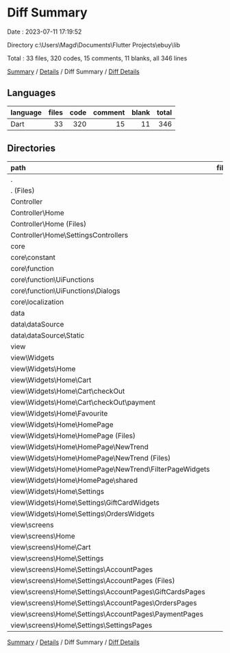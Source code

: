 # Diff Summary

Date : 2023-07-11 17:19:52

Directory c:\\Users\\Magd\\Documents\\Flutter Projects\\ebuy\\lib

Total : 33 files,  320 codes, 15 comments, 11 blanks, all 346 lines

[Summary](results.md) / [Details](details.md) / Diff Summary / [Diff Details](diff-details.md)

## Languages
| language | files | code | comment | blank | total |
| :--- | ---: | ---: | ---: | ---: | ---: |
| Dart | 33 | 320 | 15 | 11 | 346 |

## Directories
| path | files | code | comment | blank | total |
| :--- | ---: | ---: | ---: | ---: | ---: |
| . | 33 | 320 | 15 | 11 | 346 |
| . (Files) | 1 | -5 | 0 | 0 | -5 |
| Controller | 9 | 40 | 0 | 1 | 41 |
| Controller\\Home | 9 | 40 | 0 | 1 | 41 |
| Controller\\Home (Files) | 4 | 11 | 0 | 1 | 12 |
| Controller\\Home\\SettingsControllers | 5 | 29 | 0 | 0 | 29 |
| core | 4 | 291 | 15 | 20 | 326 |
| core\\constant | 1 | 272 | 15 | 16 | 303 |
| core\\function | 2 | 9 | 0 | 2 | 11 |
| core\\function\\UiFunctions | 2 | 9 | 0 | 2 | 11 |
| core\\function\\UiFunctions\\Dialogs | 2 | 9 | 0 | 2 | 11 |
| core\\localization | 1 | 10 | 0 | 2 | 12 |
| data | 1 | -5 | 0 | 0 | -5 |
| data\\dataSource | 1 | -5 | 0 | 0 | -5 |
| data\\dataSource\\Static | 1 | -5 | 0 | 0 | -5 |
| view | 18 | -1 | 0 | -10 | -11 |
| view\\Widgets | 12 | 36 | 0 | -5 | 31 |
| view\\Widgets\\Home | 12 | 36 | 0 | -5 | 31 |
| view\\Widgets\\Home\\Cart | 1 | 1 | 0 | 0 | 1 |
| view\\Widgets\\Home\\Cart\\checkOut | 1 | 1 | 0 | 0 | 1 |
| view\\Widgets\\Home\\Cart\\checkOut\\payment | 1 | 1 | 0 | 0 | 1 |
| view\\Widgets\\Home\\Favourite | 1 | 1 | 0 | 0 | 1 |
| view\\Widgets\\Home\\HomePage | 6 | -6 | 0 | -8 | -14 |
| view\\Widgets\\Home\\HomePage (Files) | 1 | 2 | 0 | 0 | 2 |
| view\\Widgets\\Home\\HomePage\\NewTrend | 4 | -5 | 0 | -6 | -11 |
| view\\Widgets\\Home\\HomePage\\NewTrend (Files) | 2 | -3 | 0 | -3 | -6 |
| view\\Widgets\\Home\\HomePage\\NewTrend\\FilterPageWidgets | 2 | -2 | 0 | -3 | -5 |
| view\\Widgets\\Home\\HomePage\\shared | 1 | -3 | 0 | -2 | -5 |
| view\\Widgets\\Home\\Settings | 4 | 40 | 0 | 3 | 43 |
| view\\Widgets\\Home\\Settings\\GiftCardWidgets | 2 | 2 | 0 | 0 | 2 |
| view\\Widgets\\Home\\Settings\\OrdersWidgets | 2 | 38 | 0 | 3 | 41 |
| view\\screens | 6 | -37 | 0 | -5 | -42 |
| view\\screens\\Home | 6 | -37 | 0 | -5 | -42 |
| view\\screens\\Home\\Cart | 1 | 1 | 0 | 0 | 1 |
| view\\screens\\Home\\Settings | 5 | -38 | 0 | -5 | -43 |
| view\\screens\\Home\\Settings\\AccountPages | 4 | -39 | 0 | -5 | -44 |
| view\\screens\\Home\\Settings\\AccountPages (Files) | 1 | -8 | 0 | -3 | -11 |
| view\\screens\\Home\\Settings\\AccountPages\\GiftCardsPages | 1 | 1 | 0 | 0 | 1 |
| view\\screens\\Home\\Settings\\AccountPages\\OrdersPages | 1 | -34 | 0 | -2 | -36 |
| view\\screens\\Home\\Settings\\AccountPages\\PaymentPages | 1 | 2 | 0 | 0 | 2 |
| view\\screens\\Home\\Settings\\SettingsPages | 1 | 1 | 0 | 0 | 1 |

[Summary](results.md) / [Details](details.md) / Diff Summary / [Diff Details](diff-details.md)